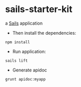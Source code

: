 # sails-starter-kit

a [Sails](http://sailsjs.org) application

* Then install the dependencies:

```
npm install
```

* Run application:

```
sails lift
```

* Generate apidoc
```
grunt apidoc:myapp
```
